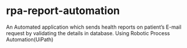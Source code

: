 # rpa-report-automation
An Automated application which sends health reports on patient’s E-mail request by validating the details in database. Using Robotic Process Automation(UiPath)

